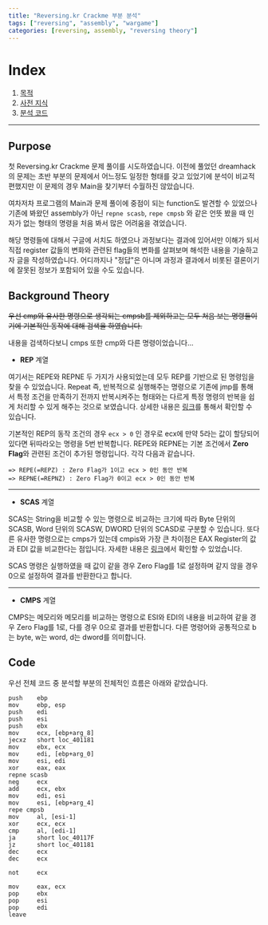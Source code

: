 ```yaml
---
title: "Reversing.kr Crackme 부분 분석"
tags: ["reversing", "assembly", "wargame"]
categories: [reversing, assembly, "reversing theory"]
---
```


# Index

1. [목적](#purpose)
2. [사전 지식](#background-theory)
3. [분석 코드](#code)

* * *

## Purpose

첫 Reversing.kr Crackme 문제 풀이를 시도하였습니다. 이전에 풀었던 dreamhack의 문제는 초반 부분의 문제에서 어느정도 일정한 형태를 갖고 있었기에 분석이 비교적 편했지만 이 문제의 경우 Main을 찾기부터 수월하진 않았습니다.

여차저차 프로그램의 Main과 문제 풀이에 중점이 되는 function도 발견할 수 있었으나 기존에 봐왔던 assembly가 아닌 `repne scasb`, `repe cmpsb` 와 같은 언뜻 봤을 때 인자가 없는 형태의 명령을 처음 봐서 많은 어려움을 겪었습니다.

해당 명령들에 대해서 구글에 서치도 하였으나 과정보다는 결과에 있어서만 이해가 되서 직접 register 값들의 변화와 관련된 flag들의 변화를 살펴보며 해석한 내용을 기술하고자 글을 작성하였습니다. 어디까지나 "정답"은 아니며 과정과 결과에서 비롯된 결론이기에 잘못된 정보가 포함되어 있을 수도 있습니다.

## Background Theory

~~우선 cmp와 유사한 명령으로 생각되는 cmpsb를 제외하고는 모두 처음 보는 명령들이기에 기본적인 동작에 대해 검색을 하였습니다.~~

내용을 검색하다보니 cmps 또한 cmp와 다른 명령이었습니다...

- **REP** 계열

여기서는 REPE와 REPNE 두 가지가 사용되었는데 모두 REP를 기반으로 된 명령임을 찾을 수 있었습니다. Repeat 즉, 반복적으로 실행해주는 명령으로 기존에 jmp를 통해서 특정 조건을 만족하기 전까지 반복시켜주는 형태와는 다르게 특정 명령의 반복을 쉽게 처리할 수 있게 해주는 것으로 보였습니다. 상세한 내용은 [링크](https://docs.oracle.com/cd/E19455-01/806-3773/instructionset-64/index.html)를 통해서 확인할 수 있습니다.

기본적인 REP의 동작 조건의 경우 `ecx > 0` 인 경우로 ecx에 만약 5라는 값이 할당되어 있다면 뒤따라오는 명령을 5번 반복합니다. REPE와 REPNE는 기본 조건에서 **Zero Flag**와 관련된 조건이 추가된 명령입니다. 각각 다음과 같습니다.

```
=> REPE(=REPZ) : Zero Flag가 1이고 ecx > 0인 동안 반복
=> REPNE(=REPNZ) : Zero Flag가 0이고 ecx > 0인 동안 반복
```

* * *

- **SCAS** 계열

SCAS는 String을 비교할 수 있는 명령으로 비교하는 크기에 따라 Byte 단위의 SCASB, Word 단위의 SCASW, DWORD 단위의 SCASD로 구분할 수 있습니다. 또다른 유사한 명령으로는  cmps가 있는데  cmpis와 가장 큰 차이점은 EAX Register의 값과 EDI 값을 비교한다는 점입니다. 자세한 내용은 [링크](https://m.blog.naver.com/PostView.nhn?blogId=heobk1&logNo=221407406445&proxyReferer=https:%2F%2Fwww.google.com%2F)에서 확인할 수 있었습니다.

SCAS 명령은 실행하였을 때 값이 같을 경우 Zero Flag를 1로 설정하며 같지 않을 경우 0으로 설정하여 결과를 반환한다고 합니다.

* * *

- **CMPS** 계열

CMPS는 메모리와 메모리를 비교하는 명령으로 ESI와 EDI의 내용을 비교하여 같을 경우 Zero Flag를 1로, 다를 경우 0으로 결과를 반환합니다. 다른 명령어와 공통적으로 b는 byte, w는 word, d는 dword를 의미합니다.

## Code

우선 전체 코드 중 분석할 부분의 전체적인 흐름은 아래와 같았습니다.

```
push    ebp
mov     ebp, esp
push    edi
push    esi
push    ebx
mov     ecx, [ebp+arg_8]
jecxz   short loc_401181
mov     ebx, ecx
mov     edi, [ebp+arg_0]
mov     esi, edi
xor     eax, eax
repne scasb
neg     ecx
add     ecx, ebx
mov     edi, esi
mov     esi, [ebp+arg_4]
repe cmpsb
mov     al, [esi-1]
xor     ecx, ecx
cmp     al, [edi-1]
ja      short loc_40117F
jz      short loc_401181
dec     ecx
dec     ecx

not     ecx

mov     eax, ecx
pop     ebx
pop     esi
pop     edi
leave
```


